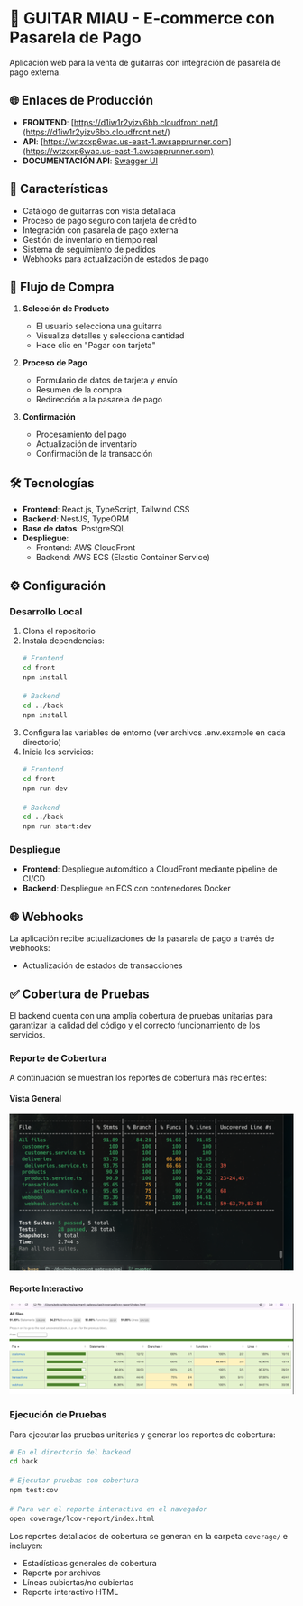# 🎸 GUITAR MIAU - E-commerce con Pasarela de Pago

Aplicación web para la venta de guitarras con integración de pasarela de pago externa.

## 🌐 Enlaces de Producción

- **FRONTEND**: [https://d1iw1r2yizv6bb.cloudfront.net/](https://d1iw1r2yizv6bb.cloudfront.net/)
- **API**: [https://wtzcxp6wac.us-east-1.awsapprunner.com](https://wtzcxp6wac.us-east-1.awsapprunner.com)
- **DOCUMENTACIÓN API**: [Swagger UI](https://wtzcxp6wac.us-east-1.awsapprunner.com/miau/docs#/)


## 🚀 Características

- Catálogo de guitarras con vista detallada
- Proceso de pago seguro con tarjeta de crédito
- Integración con pasarela de pago externa
- Gestión de inventario en tiempo real
- Sistema de seguimiento de pedidos
- Webhooks para actualización de estados de pago

## 🔄 Flujo de Compra

1. **Selección de Producto**
   - El usuario selecciona una guitarra
   - Visualiza detalles y selecciona cantidad
   - Hace clic en "Pagar con tarjeta"

2. **Proceso de Pago**
   - Formulario de datos de tarjeta y envío
   - Resumen de la compra
   - Redirección a la pasarela de pago

3. **Confirmación**
   - Procesamiento del pago
   - Actualización de inventario
   - Confirmación de la transacción

## 🛠️ Tecnologías

- **Frontend**: React.js, TypeScript, Tailwind CSS
- **Backend**: NestJS, TypeORM
- **Base de datos**: PostgreSQL
- **Despliegue**:
  - Frontend: AWS CloudFront
  - Backend: AWS ECS (Elastic Container Service)

## ⚙️ Configuración

### Desarrollo Local

1. Clona el repositorio
2. Instala dependencias:
   ```bash
   # Frontend
   cd front
   npm install
   
   # Backend
   cd ../back
   npm install
   ```
3. Configura las variables de entorno (ver archivos .env.example en cada directorio)
4. Inicia los servicios:
   ```bash
   # Frontend
   cd front
   npm run dev
   
   # Backend
   cd ../back
   npm run start:dev
   ```

### Despliegue

- **Frontend**: Despliegue automático a CloudFront mediante pipeline de CI/CD
- **Backend**: Despliegue en ECS con contenedores Docker

## 🌐 Webhooks

La aplicación recibe actualizaciones de la pasarela de pago a través de webhooks:
- Actualización de estados de transacciones

## ✅ Cobertura de Pruebas

El backend cuenta con una amplia cobertura de pruebas unitarias para garantizar la calidad del código y el correcto funcionamiento de los servicios. 

### Reporte de Cobertura

A continuación se muestran los reportes de cobertura más recientes:

#### Vista General
![Cobertura de Pruebas Unitarias](./docs/coverage.png)

#### Reporte Interactivo
![Reporte Interactivo de Cobertura](./docs/icov.png)

### Ejecución de Pruebas

Para ejecutar las pruebas unitarias y generar los reportes de cobertura:

```bash
# En el directorio del backend
cd back

# Ejecutar pruebas con cobertura
npm test:cov

# Para ver el reporte interactivo en el navegador
open coverage/lcov-report/index.html
```

Los reportes detallados de cobertura se generan en la carpeta `coverage/` e incluyen:
- Estadísticas generales de cobertura
- Reporte por archivos
- Líneas cubiertas/no cubiertas
- Reporte interactivo HTML

